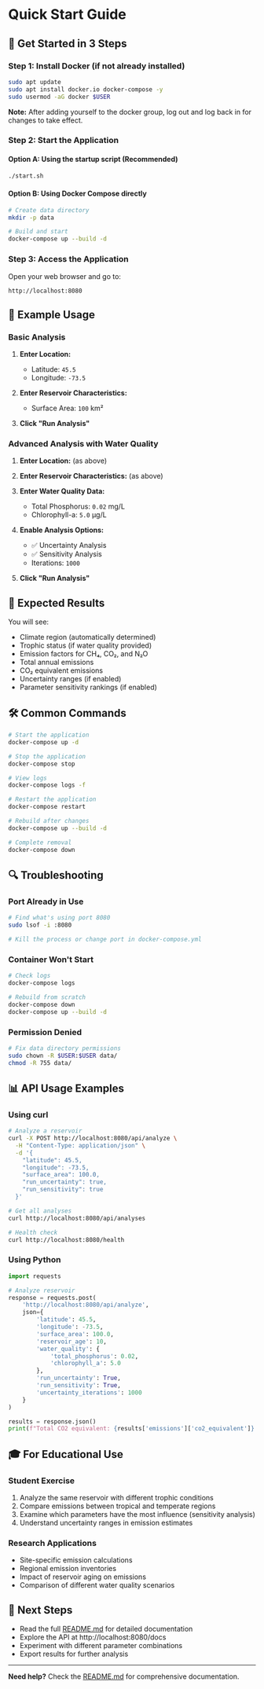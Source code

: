 # Quick Start Guide

## 🚀 Get Started in 3 Steps

### Step 1: Install Docker (if not already installed)

```bash
sudo apt update
sudo apt install docker.io docker-compose -y
sudo usermod -aG docker $USER
```

**Note:** After adding yourself to the docker group, log out and log back in for changes to take effect.

### Step 2: Start the Application

#### Option A: Using the startup script (Recommended)
```bash
./start.sh
```

#### Option B: Using Docker Compose directly
```bash
# Create data directory
mkdir -p data

# Build and start
docker-compose up --build -d
```

### Step 3: Access the Application

Open your web browser and go to:
```
http://localhost:8080
```

## 📝 Example Usage

### Basic Analysis

1. **Enter Location:**
   - Latitude: `45.5`
   - Longitude: `-73.5`

2. **Enter Reservoir Characteristics:**
   - Surface Area: `100` km²

3. **Click "Run Analysis"**

### Advanced Analysis with Water Quality

1. **Enter Location:** (as above)

2. **Enter Reservoir Characteristics:** (as above)

3. **Enter Water Quality Data:**
   - Total Phosphorus: `0.02` mg/L
   - Chlorophyll-a: `5.0` μg/L

4. **Enable Analysis Options:**
   - ✅ Uncertainty Analysis
   - ✅ Sensitivity Analysis
   - Iterations: `1000`

5. **Click "Run Analysis"**

## 🎯 Expected Results

You will see:
- Climate region (automatically determined)
- Trophic status (if water quality provided)
- Emission factors for CH₄, CO₂, and N₂O
- Total annual emissions
- CO₂ equivalent emissions
- Uncertainty ranges (if enabled)
- Parameter sensitivity rankings (if enabled)

## 🛠️ Common Commands

```bash
# Start the application
docker-compose up -d

# Stop the application
docker-compose stop

# View logs
docker-compose logs -f

# Restart the application
docker-compose restart

# Rebuild after changes
docker-compose up --build -d

# Complete removal
docker-compose down
```

## 🔍 Troubleshooting

### Port Already in Use
```bash
# Find what's using port 8080
sudo lsof -i :8080

# Kill the process or change port in docker-compose.yml
```

### Container Won't Start
```bash
# Check logs
docker-compose logs

# Rebuild from scratch
docker-compose down
docker-compose up --build -d
```

### Permission Denied
```bash
# Fix data directory permissions
sudo chown -R $USER:$USER data/
chmod -R 755 data/
```

## 📊 API Usage Examples

### Using curl

```bash
# Analyze a reservoir
curl -X POST http://localhost:8080/api/analyze \
  -H "Content-Type: application/json" \
  -d '{
    "latitude": 45.5,
    "longitude": -73.5,
    "surface_area": 100.0,
    "run_uncertainty": true,
    "run_sensitivity": true
  }'

# Get all analyses
curl http://localhost:8080/api/analyses

# Health check
curl http://localhost:8080/health
```

### Using Python

```python
import requests

# Analyze reservoir
response = requests.post(
    'http://localhost:8080/api/analyze',
    json={
        'latitude': 45.5,
        'longitude': -73.5,
        'surface_area': 100.0,
        'reservoir_age': 10,
        'water_quality': {
            'total_phosphorus': 0.02,
            'chlorophyll_a': 5.0
        },
        'run_uncertainty': True,
        'run_sensitivity': True,
        'uncertainty_iterations': 1000
    }
)

results = response.json()
print(f"Total CO2 equivalent: {results['emissions']['co2_equivalent']} kg/yr")
```

## 🎓 For Educational Use

### Student Exercise

1. Analyze the same reservoir with different trophic conditions
2. Compare emissions between tropical and temperate regions
3. Examine which parameters have the most influence (sensitivity analysis)
4. Understand uncertainty ranges in emission estimates

### Research Applications

- Site-specific emission calculations
- Regional emission inventories
- Impact of reservoir aging on emissions
- Comparison of different water quality scenarios

## 📖 Next Steps

- Read the full [README.md](README.md) for detailed documentation
- Explore the API at http://localhost:8080/docs
- Experiment with different parameter combinations
- Export results for further analysis

---

**Need help?** Check the [README.md](README.md) for comprehensive documentation.
